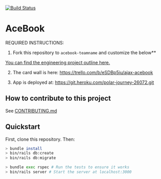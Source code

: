 [![Build Status](https://travis-ci.org/AlinaGoaga/AJAX-AceBook.svg?branch=master)](https://travis-ci.org/AlinaGoaga/AJAX-AceBook)

# AceBook

REQUIRED INSTRUCTIONS:

1. Fork this repository to `acebook-teamname` and customize
the below**

[You can find the engineering project outline here.](https://github.com/makersacademy/course/tree/master/engineering_projects/rails)

2. The card wall is here: https://trello.com/b/eSDBp5iu/ajax-acebook

3. App is deployed at: https://git.heroku.com/polar-journey-26072.git

## How to contribute to this project
See [CONTRIBUTING.md](CONTRIBUTING.md)

## Quickstart

First, clone this repository. Then:

```bash
> bundle install
> bin/rails db:create
> bin/rails db:migrate

> bundle exec rspec # Run the tests to ensure it works
> bin/rails server # Start the server at localhost:3000
```
